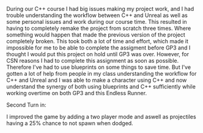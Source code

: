 During our C++ course I had big issues making my project work, and I had trouble understanding the workflow between C++ and Unreal as well as some personal issues and work during our course time. 
This resulted in having to completely remake the project from scratch three times. Where something would happen that made the previous version of the project completely broken. This took both a lot of time and effort, 
which made it impossible for me to be able to complete the assigment before GP3 and I thought I would put this project on hold until GP3 was over. However, for CSN reasons I had to complete this assignment as soon as possible. 
Therefore I've had to use blueprints on some things to save time. But I've gotten a lot of help from people in my class understanding the workflow for C++ and Unreal and I was able to make a character using C++ and now understand the synergy of
both using blueprints and C++ sufficiently while working overtime on both GP3 and this Endless Runner. 


Second Turn in: 

I improved the game by adding a two player mode and aswell as projectiles having a 25% chance to not spawn when dodged.
